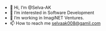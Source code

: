 - 👋 Hi, I’m @Selva-AK
- 👀 I’m interested in Software Development
- 🌱 I’m working in ImagiNET Ventures. 
- 📫 How to reach me selvaak008@gamil.com

<!---
Selva-AK/Selva-AK is a ✨ special ✨ repository because its `README.md` (this file) appears on your GitHub profile.
You can click the Preview link to take a look at your changes.
--->
